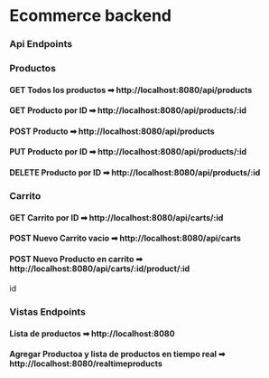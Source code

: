 # Ecommerce backend

### Api Endpoints

### Productos

#### GET Todos los productos ➡  http://localhost:8080/api/products

#### GET Producto por ID ➡  http://localhost:8080/api/products/:id

#### POST Producto ➡  http://localhost:8080/api/products

#### PUT Producto por ID ➡  http://localhost:8080/api/products/:id

#### DELETE Producto por ID ➡  http://localhost:8080/api/products/:id

### Carrito

#### GET Carrito por ID ➡  http://localhost:8080/api/carts/:id

#### POST Nuevo Carrito vacio ➡  http://localhost:8080/api/carts

#### POST Nuevo Producto en carrito ➡  http://localhost:8080/api/carts/:id/product/:id


id

### Vistas Endpoints 

#### Lista de productos ➡  http://localhost:8080 

#### Agregar Productoa y lista de productos en tiempo real ➡  http://localhost:8080/realtimeproducts


